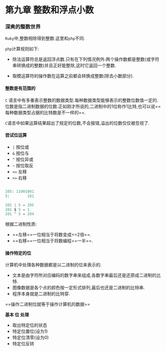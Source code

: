 # 第九章 整数和浮点小数

### 深奥的整数世界

`Ruby`中,整数相除得到整数.这里和`php`不同.

`php`计算规则如下:

* 除法运算符总是返回浮点数.只有在下列情况例外:两个操作数都是整数(或字符串转换成的整数)并且正好能整除,这时它返回一个整数.

* 取模运算符的操作数在运算之前都会转换成整数(除去小数部分).

#### 整数是有范围的

`C` 语言中有多重表示整数的数据类型.每种数据类型能够表示的整数位数值一定的.位数是指二进制数据的位数.正如刚才所说的,二进制中的1位称作1比特,也可以说==每种数据类型占据的比特数是不一样的==.

`C`语言中如果运算结果超出了规定的位数,不会报错,溢出的位数仅仅被忽视了.

#### 尝试位运算

* `|` 按位或
* `&` 按位与
* `^` 按位异或
* `~` 按位取反
* `<<` 左移
* `>>` 右移

```php

205: 11001001
5: 	      101

201 | 5 = 205
201 $ 5 = 1
201 ^ 5 = 204
```

根据二进制性质:

* ==左移==一位相当于将数变成==2倍==.
* ==右移==一位相当于将数编程==一半==.

#### 操作特定的位

计算机中处理各种数据都是以二进制的位来表示的.

* 文本是由字符所对应编码的数字串来组成,各数字串最后还是还原成二进制的比特.
* 图像数据是各个点的颜色按一定形式排列,最后也还是二进制的比特串.
* 程序本身就是二进制的比特穿.

==操作二进制位就等于操作计算机的数据==

**基本 位 处理**

* 取出特定位的状态
* 特定位置位(设为1)
* 特定位清零(设为0)
* 特定位反转


